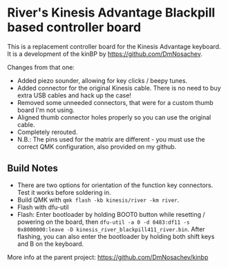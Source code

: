 # River's Kinesis Advantage Blackpill based controller board

This is a replacement controller board for the Kinesis Advantage keyboard.
It is a development of the kinBP by https://github.com/DmNosachev.

Changes from that one:
- Added piezo sounder, allowing for key clicks / beepy tunes.
- Added connector for the original Kinesis cable. There is no need to buy extra USB cables and hack up the case!
- Removed some unneeded connectors, that were for a custom thumb board I'm not using.
- Aligned thumb connector holes properly so you can use the original cable.
- Completely rerouted.
- N.B.: The pins used for the matrix are different - you must use the correct QMK configuration, also provided on my github.


## Build Notes

- There are two options for orientation of the function key connectors. Test it works before soldering in.
- Build QMK with `qmk flash -kb kinesis/river -km river`.
- Flash with dfu-util
- Flash: Enter bootloader by holding BOOT0 button while resetting / powering on the board, then
  `dfu-util -a 0 -d 0483:df11 -s 0x8000000:leave -D kinesis_river_blackpill411_river.bin`.
  After flashing, you can also enter the bootloader by holding both shift keys and B on the keyboard.

More info at the parent project: https://github.com/DmNosachev/kinbp
